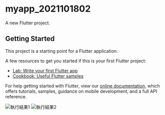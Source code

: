 # myapp_2021101802

A new Flutter project.

## Getting Started

This project is a starting point for a Flutter application.

A few resources to get you started if this is your first Flutter project:

- [Lab: Write your first Flutter app](https://flutter.dev/docs/get-started/codelab)
- [Cookbook: Useful Flutter samples](https://flutter.dev/docs/cookbook)

For help getting started with Flutter, view our
[online documentation](https://flutter.dev/docs), which offers tutorials,
samples, guidance on mobile development, and a full API reference.

![執行結果1](https://user-images.githubusercontent.com/6240328/137831292-05eb7d97-70f1-4c5c-8079-e9f7c82c0462.png)
![執行結果2](https://user-images.githubusercontent.com/6240328/137831325-d75d58d6-78d4-46f0-80c1-112a4337f249.gif)

